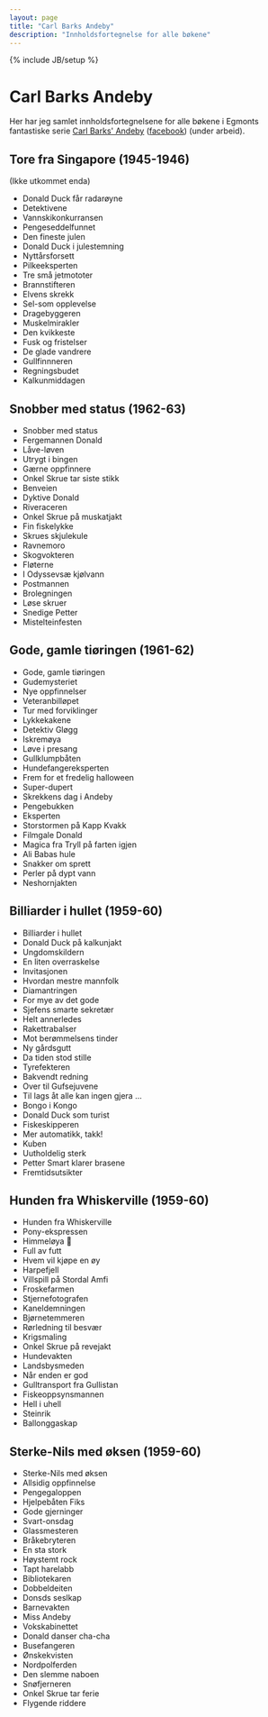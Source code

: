 ```yaml
---
layout: page
title: "Carl Barks Andeby"
description: "Innholdsfortegnelse for alle bøkene"
---
```

{% include JB/setup %}

Carl Barks Andeby
=================

Her har jeg samlet innholdsfortegnelsene for alle bøkene
i Egmonts fantastiske serie [Carl Barks' Andeby](http://carlbarks.no) ([facebook](https://www.facebook.com/CarlBarksAndeby))
(under arbeid).

Tore fra Singapore (1945-1946)
------------------------------

(Ikke utkommet enda)

- Donald Duck får radarøyne
- Detektivene
- Vannskikonkurransen
- Pengeseddelfunnet
- Den fineste julen
- Donald Duck i julestemning
- Nyttårsforsett
- Pilkeeksperten
- Tre små jetmototer
- Brannstifteren
- Elvens skrekk
- Sel-som opplevelse
- Dragebyggeren
- Muskelmirakler
- Den kvikkeste
- Fusk og fristelser
- De glade vandrere
- Gullfinnneren
- Regningsbudet
- Kalkunmiddagen

Snobber med status (1962-63)
----------------------------

- Snobber med status
- Fergemannen Donald
- Låve-løven
- Utrygt i bingen
- Gærne oppfinnere
- Onkel Skrue tar siste stikk
- Benveien
- Dyktive Donald
- Riveraceren
- Onkel Skrue på muskatjakt
- Fin fiskelykke
- Skrues skjulekule
- Ravnemoro
- Skogvokteren
- Fløterne
- I Odyssevsæ kjølvann
- Postmannen
- Brolegningen
- Løse skruer
- Snedige Petter
- Mistelteinfesten

Gode, gamle tiøringen (1961-62)
-------------------------------

- Gode, gamle tiøringen
- Gudemysteriet
- Nye oppfinnelser
- Veteranbilløpet
- Tur med forviklinger
- Lykkekakene
- Detektiv Gløgg
- Iskremøya
- Løve i presang
- Gullklumpbåten
- Hundefangereksperten
- Frem for et fredelig halloween
- Super-dupert
- Skrekkens dag i Andeby
- Pengebukken
- Eksperten
- Storstormen på Kapp Kvakk
- Filmgale Donald
- Magica fra Tryll på farten igjen
- Ali Babas hule
- Snakker om sprett
- Perler på dypt vann
- Neshornjakten

Billiarder i hullet (1959-60)
-----------------------------

- Billiarder i hullet
- Donald Duck på kalkunjakt
- Ungdomskildern
- En liten overraskelse
- Invitasjonen
- Hvordan mestre mannfolk
- Diamantringen
- For mye av det gode
- Sjefens smarte sekretær
- Helt annerledes
- Rakettrabalser
- Mot berømmelsens tinder
- Ny gårdsgutt
- Da tiden stod stille
- Tyrefekteren
- Bakvendt redning
- Over til Gufsejuvene
- Til lags åt alle kan ingen gjera ...
- Bongo i Kongo
- Donald Duck som turist
- Fiskeskipperen
- Mer automatikk, takk!
- Kuben
- Uutholdelig sterk
- Petter Smart klarer brasene
- Fremtidsutsikter

Hunden fra Whiskerville (1959-60)
---------------------------------

- Hunden fra Whiskerville
- Pony-ekspressen
- Himmeløya :gem:
- Full av futt
- Hvem vil kjøpe en øy
- Harpefjell
- Villspill på Stordal Amfi
- Froskefarmen
- Stjernefotografen
- Kaneldemningen
- Bjørnetemmeren
- Rørledning til besvær
- Krigsmaling
- Onkel Skrue på revejakt
- Hundevakten
- Landsbysmeden
- Når enden er god
- Gulltransport fra Gullistan
- Fiskeoppsynsmannen
- Hell i uhell
- Steinrik
- Ballonggaskap

Sterke-Nils med øksen  (1959-60)
--------------------------------

- Sterke-Nils med øksen
- Allsidig oppfinnelse
- Pengegaloppen
- Hjelpebåten Fiks
- Gode gjerninger
- Svart-onsdag
- Glassmesteren
- Bråkebryteren
- En sta stork
- Høystemt rock
- Tapt harelabb
- Bibliotekaren
- Dobbeldeiten
- Donsds seslkap
- Barnevakten
- Miss Andeby
- Vokskabinettet
- Donald danser cha-cha
- Busefangeren
- Ønskekvisten
- Nordpolferden
- Den slemme naboen
- Snøfjerneren
- Onkel Skrue tar ferie
- Flygende riddere







